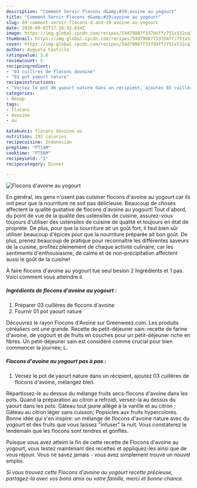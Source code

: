 ```yaml
---
description: "Comment Servir Flocons d&amp;#39;avoine au yogourt"
title: "Comment Servir Flocons d&amp;#39;avoine au yogourt"
slug: 69-comment-servir-flocons-d-and-39-avoine-au-yogourt
date: 2020-09-07T17:28:32.634Z
image: https://img-global.cpcdn.com/recipes/54d79887f337d4ff/751x532cq70/flocons-davoine-au-yogourt-photo-principale-de-la-recette.jpg
thumbnail: https://img-global.cpcdn.com/recipes/54d79887f337d4ff/751x532cq70/flocons-davoine-au-yogourt-photo-principale-de-la-recette.jpg
cover: https://img-global.cpcdn.com/recipes/54d79887f337d4ff/751x532cq70/flocons-davoine-au-yogourt-photo-principale-de-la-recette.jpg
author: Augusta Castillo
ratingvalue: 3.6
reviewcount: 5
recipeingredient:
- "03 cuillres de flocons davoine"
- "01 pot yaourt nature"
recipeinstructions:
- "Versez le pot de yaourt nature dans un récipient, ajoutez 03 cuillères de flocons d&#39;avoine, mélangez bien."
categories:
- Resep
tags:
- flocons
- davoine
- au

katakunci: flocons davoine au 
nutrition: 291 calories
recipecuisine: Indonesian
preptime: "PT14M"
cooktime: "PT56M"
recipeyield: "3"
recipecategory: Dinner

---
```



![Flocons d&#39;avoine au yogourt](https://img-global.cpcdn.com/recipes/54d79887f337d4ff/751x532cq70/flocons-davoine-au-yogourt-photo-principale-de-la-recette.jpg)

En général, les gens n'osent pas cuisiner flocons d&#39;avoine au yogourt car ils ont peur que la nourriture ne soit pas délicieuse. Beaucoup de choses affectent la qualité gustative de flocons d&#39;avoine au yogourt! Tout d'abord, du point de vue de la qualité des ustensiles de cuisine, assurez-vous toujours d'utiliser des ustensiles de cuisine de qualité et toujours en état de propreté. De plus, pour que la nourriture ait un goût fort, il faut bien sûr utiliser beaucoup d'épices pour que la nourriture préparée ait bon goût. De plus, prenez beaucoup de pratique pour reconnaître les différentes saveurs de la cuisine, profitez pleinement de chaque activité culinaire, car les sentiments d'enthousiasme, de calme et de non-précipitation affectent aussi le goût de la cuisine!

<!--inarticleads1-->

À faire flocons d&#39;avoine au yogourt tue seul besion 2 Ingrédients et 1 pas. Voici comment vous atteindre il.

##### Ingrédients de flocons d&#39;avoine au yogourt :

1. Préparer 03 cuillères de flocons d&#39;avoine
1. Fournir 01 pot yaourt nature


Découvrez le rayon Flocons d&#39;Avoine sur Greenweez.com. Les produits céréaliers ont une grande. Recette de petit-déjeuner sain: recette de farine d&#39;avoine, de yogourt et de fruits en couches pour un petit-déjeuner riche en fibres. Un petit-déjeuner sain est considéré comme crucial pour bien commencer la journée; L. 

<!--inarticleads2-->

##### Flocons d&#39;avoine au yogourt pas à pas :

1. Versez le pot de yaourt nature dans un récipient, ajoutez 03 cuillères de flocons d&#39;avoine, mélangez bien.


Répartissez-le au dessus du mélange fruits secs-flocons d&#39;avoine dans les pots. Quand la préparation au citron a refroidi, versez-la au dessus du yaourt dans les pots. Gâteau tout jaune allégé à la vanille et au citron ; Gâteau au citron léger sans cuisson; Popsicles aux fruits hypercolorés. Bonne idée qui s&#39;en inspire: un mélange de flocons d&#39;avoine nature avec du yogourt et des fruits que vous laissez &#34;infuser&#34; la nuit. Vous constaterez le lendemain que les flocons sont tendres et gonflés. 

<!--inarticleads1-->

<p>
Puisque vous avez atteint la fin de cette recette de Flocons d&#39;avoine au yogourt, vous testez maintenant des recettes et appliquez-les ainsi que de vous réjouir. Vous ne savez jamais - vous avez simplement trouvé un nouvel emploi.
</p>

<p>
<i>Si vous trouvez cette Flocons d&#39;avoine au yogourt recette précieuse, partagez-la avec vos bons amis ou votre famille, merci et bonne chance.</i>
</p>
